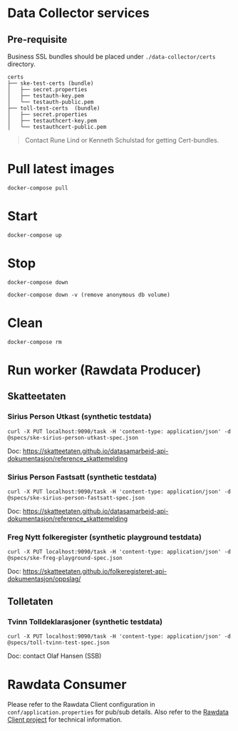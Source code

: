 # Data Collector services

## Pre-requisite

Business SSL bundles should be placed under `./data-collector/certs` directory.

```
certs
├── ske-test-certs (bundle)
│   ├── secret.properties
│   ├── testauth-key.pem
│   └── testauth-public.pem
├── toll-test-certs  (bundle)
│   ├── secret.properties
│   ├── testauthcert-key.pem
│   └── testauthcert-public.pem
```

> Contact Rune Lind or Kenneth Schulstad for getting Cert-bundles.


# Pull latest images 

```
docker-compose pull
```

# Start 

```
docker-compose up
```

# Stop 

```
docker-compose down

docker-compose down -v (remove anonymous db volume)
```

# Clean

```
docker-compose rm
```

# Run worker (Rawdata Producer)

## Skatteetaten

### Sirius Person Utkast (synthetic testdata)

```
curl -X PUT localhost:9090/task -H 'content-type: application/json' -d @specs/ske-sirius-person-utkast-spec.json
```

Doc: https://skatteetaten.github.io/datasamarbeid-api-dokumentasjon/reference_skattemelding

### Sirius Person Fastsatt (synthetic testdata)

```
curl -X PUT localhost:9090/task -H 'content-type: application/json' -d @specs/ske-sirius-person-fastsatt-spec.json
```

Doc: https://skatteetaten.github.io/datasamarbeid-api-dokumentasjon/reference_skattemelding

### Freg Nytt folkeregister (synthetic playground testdata)

```
curl -X PUT localhost:9090/task -H 'content-type: application/json' -d @specs/ske-freg-playground-spec.json
```

Doc: https://skatteetaten.github.io/folkeregisteret-api-dokumentasjon/oppslag/

## Tolletaten

### Tvinn Tolldeklarasjoner (synthetic testdata)

```
curl -X PUT localhost:9090/task -H 'content-type: application/json' -d @specs/toll-tvinn-test-spec.json
```

Doc: contact Olaf Hansen (SSB)

# Rawdata Consumer

Please refer to the Rawdata Client configuration in `conf/application.properties` for pub/sub details. Also refer to the [Rawdata Client project](https://github.com/statisticsnorway/rawdata-client-project) for technical information.
